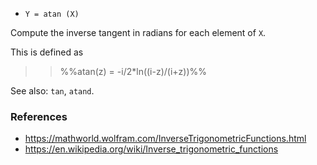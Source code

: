 * `Y = atan (X)`

Compute the inverse tangent in radians for each element of `X`.

This is defined as

>> %%atan(z) = -i/2*ln((i-z)/(i+z))%%

See also: `tan`, `atand`.

### References

* https://mathworld.wolfram.com/InverseTrigonometricFunctions.html
* https://en.wikipedia.org/wiki/Inverse_trigonometric_functions
